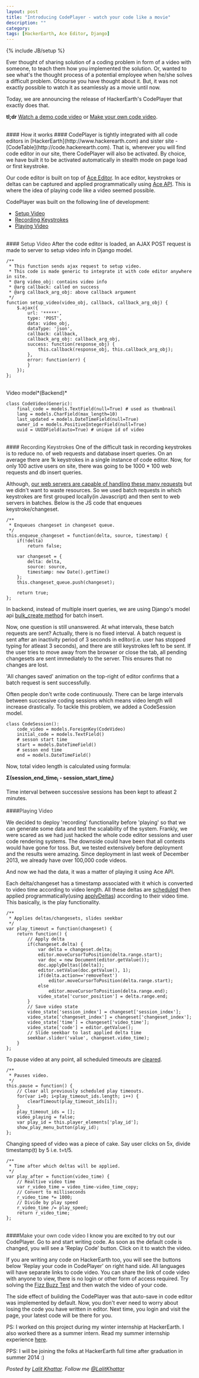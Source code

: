 ```yaml
---
layout: post
title: "Introducing CodePlayer - watch your code like a movie"
description: ""
category: 
tags: [HackerEarth, Ace Editor, Django]
---
```

{% include JB/setup %}

Ever thought of sharing solution of a coding problem in form of a video with
someone, to teach them how you implemented the solution. Or, wanted to see
what's the thought process of a potential employee when he/she solves a difficult
problem. Ofcourse you have thought about it. But, it was not exactly possible
to watch it as seamlessly as a movie until now.

Today, we are announcing the release of HackerEarth's CodePlayer that exactly
does that.

**tl;dr** 
[Watch a demo code video](http://code.hackerearth.com/code/play/41dc84fbad4d49ac9d91593890b6d534/)
or [Make your own code video](#make-video).

<br>
#### How it works ####
CodePlayer is tightly integrated with all code editors in
[HackerEarth](http://www.hackerearth.com) and sister site -
[CodeTable](http://code.hackerearth.com).
That is, wherever you will find code editor in our site, there CodePlayer will also be
activated. By choice, we have built it to be activated automatically in stealth mode on page load or first keystroke.

Our code editor is built on top of [Ace Editor](http://ace.c9.io). In ace editor, keystrokes or deltas can be captured and applied 
programmatically using [Ace API](http://ace.c9.io/#nav=api). This is where the
idea of playing code like a video seemed possible.

CodePlayer was built on the following line of development:
- [Setup Video](#setupvideo)
- [Recording Keystrokes](#record)
- [Playing Video](#play)

<br>
#### <a name="setupvideo" style="color:#333333">Setup Video</a>
After the code editor is loaded, an AJAX POST request is made to server to setup video info in Django model.

    /**
     * This function sends ajax request to setup video.
     * This code is made generic to integrate it with code editor anywhere in site.
     * @arg video_obj: contains video info
     * @arg callback: called on success
     * @arg callback_arg_obj: above callback argument 
     */
    function setup_video(video_obj, callback, callback_arg_obj) {
        $.ajax({
            url: '*****',
            type: 'POST',
            data: video_obj,
            dataType: 'json',
            callback: callback,
            callback_arg_obj: callback_arg_obj,
            success: function(response_obj) {
                this.callback(response_obj, this.callback_arg_obj);
            },  
            error: function(err) {
            }   
        }); 
    };
<br>
Video model*(Backend)*

    class CodeVideo(Generic):
        final_code = models.TextField(null=True) # used as thumbnail
        lang = models.CharField(max_length=10)
        last_updated = models.DateTimeField(null=True)
        owner_id = models.PositiveIntegerField(null=True)
        uuid = UUIDField(auto=True) # unique id of video

<br>
#### <a name="record" style="color:#333333">Recording Keystrokes</a>
One of the difficult task in recording keystrokes is to reduce no. of web requests and database insert queries. On an average 
there are 1k keystrokes in a single instance of code editor. Now, for only 100
active users on site, there was going to be 1000 * 100 web 
requests and db insert queries.

Although, [our web servers are capable of handling these many
requests](http://engineering.hackerearth.com/2013/11/21/scaling-python-django-application-apache-mod_wsgi/) but we didn't want to waste resources. So we used batch 
requests in which keystrokes are first grouped locally(in Javascript) and then sent to web servers in batches. Below is the JS code that enqueues keystroke/changeset.

    /**
     * Enqueues changeset in changeset queue.
     */
    this.enqueue_changeset = function(delta, source, timestamp) {
        if(!delta)
            return false;

        var changeset = {
            delta: delta,
            source: source,
            timestamp: new Date().getTime()
        };
        this.changeset_queue.push(changeset);

        return true;
    };

In backend, instead of multiple insert queries, we are using Django's model api
[bulk_create
method](https://docs.djangoproject.com/en/1.4/ref/models/querysets/#django.db.models.query.QuerySet.bulk_create)
for batch insert.

Now, one question is still unanswered. At what intervals, these batch requests are sent? Actually, there is no fixed interval. A 
batch request is sent after an inactivity period of 3 seconds in editor(i.e.
user has stopped typing for atleast 3 seconds), and
there are still keystrokes left to be sent. If the user tries to move away from
the browser or close the tab, all pending changesets are sent immediately to
the server. This ensures that no changes are lost.

'All changes saved' animation on the top-right of editor confirms that a batch request is sent successfully.

Often people don't write code continuously. There can be large intervals between successive coding sessions which means video 
length will increase drastically. To tackle this problem, we added a CodeSession model.

    class CodeSession():
        code_video = models.ForeignKey(CodeVideo)
        initial_code = models.TextField()
        # sesson start time 
        start = models.DateTimeField()
        # sesson end time 
        end = models.DateTimeField()


Now, total video length is calculated using formula:

**&Sigma;(session_end_time<sub>i</sub> - session_start_time<sub>i</sub>)**
<br>
<br>
Time interval between successive sessions has been kept to atleast 2 minutes.
<br>
<br>
####<a name="play" style="color:#333333">Playing Video</a>

We decided to deploy 'recording' functionality before 'playing' so that we can generate some data and test the scalability of 
the system. Frankly, we were scared as we had just hacked the whole code
editor sessions and user code rendering systems. The downside could have been
that all contests would have gone for toss. But, we tested extensively before
deployment and the results were amazing. Since deployment in last week of
December 2013, we already have over 100,000 code videos.

And now we had the data, it was a matter of playing it using Ace API.

Each delta/changeset has a timestamp associated with it which is converted to video time according to video length. All these 
deltas are
[scheduled](https://developer.mozilla.org/en/docs/Web/API/window.setTimeout)
then applied programmatically(using [applyDeltas](http://ace.c9.io/#nav=api&api=document)) 
according to their video time. This basically, is the play functionality.

    /**
     * Applies deltas/changesets, slides seekbar
     */
    var play_timeout = function(changeset) {
        return function() {
            // Apply delta
            if(changeset.delta) {
                var delta = changeset.delta;
                editor.moveCursorToPosition(delta.range.start);
                var doc = new Document(editor.getValue());
                doc.applyDeltas([delta]);
                editor.setValue(doc.getValue(), 1);
                if(delta.action=='removeText')
                    editor.moveCursorToPosition(delta.range.start);
                else
                    editor.moveCursorToPosition(delta.range.end);
                video_state['cursor_position'] = delta.range.end;
            }
            // Save video state
            video_state['session_index'] = changeset['session_index'];
            video_state['changeset_index'] = changeset['changeset_index'];
            video_state['time'] = changeset['video_time'];
            video_state['code'] = editor.getValue();
            // Slide seekbar to last applied delta time
            seekbar.slider('value', changeset.video_time);
        }
    };


To pause video at any point, all scheduled timeouts are [cleared](https://developer.mozilla.org/en-US/docs/Web/API/window.clearTimeout).

    /**
     * Pauses video.
     */
    this.pause = function() {
        // Clear all previously scheduled play timeouts.
        for(var i=0; i<play_timeout_ids.length; i++) {
            clearTimeout(play_timeout_ids[i]);
        }
        play_timeout_ids = [];
        video_playing = false;
        var play_id = this.player_elements['play_id'];
        show_play_menu_button(play_id);
    };

Changing speed of video was a piece of cake. Say user clicks on 5x, divide timestamp(t) by 5 i.e. t=t/5.

    /**
     * Time after which deltas will be applied.
     */
    var play_after = function(video_time) {
        // Realtive video time
        var r_video_time = video_time-video_time_copy;
        // Convert to milliseconds
        r_video_time *= 1000;
        // Divide by play speed
        r_video_time /= play_speed;
        return r_video_time;
    };


<br>
####<a name="make-video" style="color:#333333">Make your own code video</a>
I know you are excited to try out our CodePlayer. Go to
<http://code.hackerearth.com> and start writing code. As soon as the default
code is changed, you will see a 'Replay Code' button. Click on it to watch the
video.

If you are writing any code on HackerEarth too, you will see the buttons below
'Replay your code in CodePlayer' on right hand side. All languages will have
separate links to code video. You can share the link of code video with anyone
to view, there is no login or other form of access required. Try solving the
[Fizz Buzz Test](http://www.hackerearth.com/problem/algorithm/fizzbuzz/) and
then watch the video of your code.

The side effect of building the CodePlayer was that auto-save in code editor
was implemented by default. Now, you don't ever need to worry about losing the code
you have written in editor. Next time, you login and visit the page, your
latest code will be there for you.

PS: I worked on this project during my winter internship at HackerEarth. I also worked there
as a summer intern. Read my summer internship experience
[here](http://blog.hackerearth.com/2013/07/my-summer-internship-at-hackerearth.html).

PPS: I will be joining the folks at HackerEarth full time after
graduation in summer 2014 :)

*Posted by [Lalit Khattar](http://www.hackerearth.com/users/lalitkhattar/). Follow me
[@LalitKhattar](http://twitter.com/LalitKhattar)*

